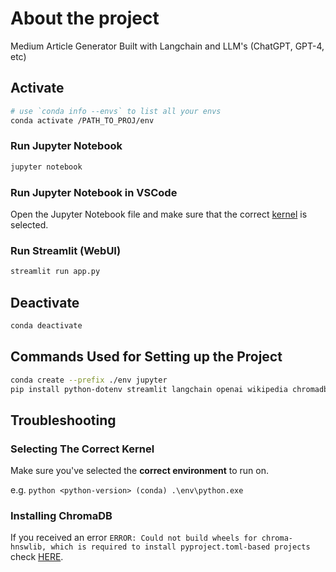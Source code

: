 # About the project

Medium Article Generator Built with Langchain and LLM's (ChatGPT, GPT-4, etc)

## Activate

```bash
# use `conda info --envs` to list all your envs
conda activate /PATH_TO_PROJ/env
```

### Run Jupyter Notebook

```bash
jupyter notebook
```

### Run Jupyter Notebook in VSCode

Open the Jupyter Notebook file and make sure that the correct [kernel](#selecting-the-correct-kernel) is selected.

### Run Streamlit (WebUI)

```bash
streamlit run app.py
```

## Deactivate

```bash
conda deactivate
```

## Commands Used for Setting up the Project

```bash
conda create --prefix ./env jupyter
pip install python-dotenv streamlit langchain openai wikipedia chromadb tiktoken
```

## Troubleshooting

### Selecting The Correct Kernel

Make sure you've selected the **correct environment** to run on.

e.g. `python <python-version> (conda) .\env\python.exe`

### Installing ChromaDB

If you received an error `ERROR: Could not build wheels for chroma-hnswlib, which is required to install pyproject.toml-based projects` check [HERE](https://github.com/chroma-core/chroma/issues/189#issuecomment-1454418844).
